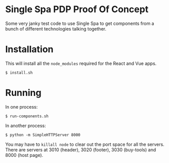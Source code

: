 Single Spa PDP Proof Of Concept
===============================

Some very janky test code to use Single Spa to get components from a bunch of different technologies talking together.

# Installation

This will install all the `node_modules` required for the React and Vue apps.

```
$ install.sh
```

# Running

In one process:

```
$ run-components.sh
```

In another process:

```
$ python -m SimpleHTTPServer 8000
```

You may have to `killall node` to clear out the port space for all the servers. There are servers at 3010 (header), 3020 (footer), 3030 (buy-tools) and 8000 (host page).
